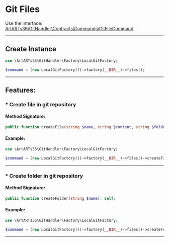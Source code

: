 # Git Files

Use the interface: [ArtARTs36\GitHandler\Contracts\Commands\GitFileCommand](/Users/artem/PhpstormProjects/artarts36/libraries/git/src/Contracts/Commands/GitFileCommand.php)

---

## Create Instance

```php
use \ArtARTs36\GitHandler\Factory\LocalGitFactory;

$command = (new LocalGitFactory())->factory(__DIR__)->files();
```

---

## Features:

### * Create file in git repository

#### Method Signature:

```php
public function createFile(string $name, string $content, string $folder): string;
```

#### Example:

```php
use \ArtARTs36\GitHandler\Factory\LocalGitFactory;

$command = (new LocalGitFactory())->factory(__DIR__)->files()->createFile('name-test', 'content-test', 'folder-test');
```

---
### * Create folder in git repository

#### Method Signature:

```php
public function createFolder(string $name): self;
```

#### Example:

```php
use \ArtARTs36\GitHandler\Factory\LocalGitFactory;

$command = (new LocalGitFactory())->factory(__DIR__)->files()->createFolder('name-test');
```

---
